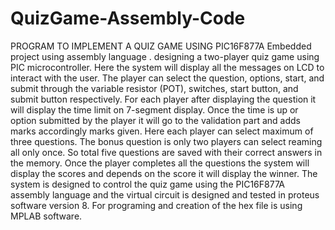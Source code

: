 # QuizGame-Assembly-Code
PROGRAM TO IMPLEMENT A QUIZ GAME USING PIC16F877A Embedded project using assembly language .
designing a two-player quiz game using PIC 
microcontroller. Here the system will display all the messages on LCD to interact with the user. 
The player can select the question, options, start, and submit through the variable resistor (POT), 
switches, start button, and submit button respectively. For each player after displaying the question 
it will display the time limit on 7-segment display. Once the time is up or option submitted by the 
player it will go to the validation part and adds marks accordingly marks given. Here each player 
can select maximum of three questions. The bonus question is only two players can select reaming 
all only once. So total five questions are saved with their correct answers in the memory. Once the 
player completes all the questions the system will display the scores and depends on the score it 
will display the winner. 
The system is designed to control the quiz game using the PIC16F877A assembly language 
and the virtual circuit is designed and tested in proteus software version 8. For programing and
creation of the hex file is using MPLAB software.
